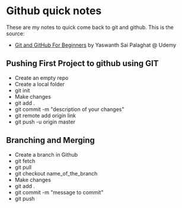 Github quick notes
================

These are my notes to quick come back to git and github. This is the source:
- [Git and GitHub For Beginners](https://www.udemy.com/course/gitandgithubforbeginners/) by Yaswanth Sai Palaghat @ Udemy 

**Pushing First Project to github using GIT**
-----------------

* Create an empty repo
* Create a local folder
* git init
* Make changes
* git add .
* git commit -m "description of your changes"
* git remote add origin link
* git push -u origin master

**Branching and Merging**
-----------------

* Create a branch in Github
* git fetch
* git pull 
* git checkout name_of_the_branch
* Make changes
* git add .
* git commit -m "message to commit"
* git push

